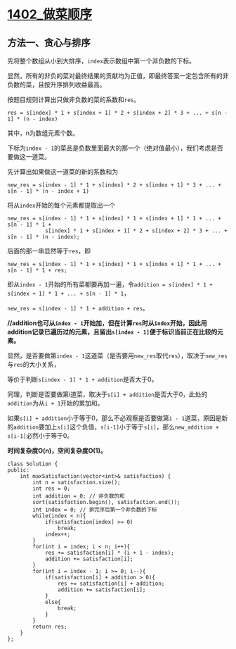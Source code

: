 # [1402_做菜顺序](https://leetcode.cn/problems/reducing-dishes/description/?envType=daily-question&envId=2023-10-22)

##  方法一、贪心与排序

先将整个数组从小到大排序，`index`表示数组中第一个非负数的下标。

显然，所有的非负的菜对最终结果的贡献均为正值，即最终答案一定包含所有的非负数的菜，且按升序排列收益最高。

按题目规则计算出只做非负数的菜的系数和`res`。

`res = s[index] * 1 + s[index + 1] * 2 + s[index + 2] * 3 + ... + s[n - 1] * (n - index)`

其中，n为数组元素个数。

下标为`index - 1`的菜品是负数里面最大的那一个（绝对值最小），我们考虑是否要做这一道菜。

先计算出如果做这一道菜的新的系数和为

`new_res = s[index - 1] * 1 + s[index] * 2 + s[index + 1] * 3 + ... + s[n - 1] * (n - index + 1)`

将从`index`开始的每个元素都提取出一个
```
new_res = s[index - 1] * 1 + s[index] * 1 + s[index + 1] * 1 + ... + s[n - 1] * 1 +
            s[index] * 1 + s[index + 1] * 2 + s[index + 2] * 3 + ... + s[n - 1] * (n - index);
```

后面的那一串显然等于`res`，即

`new_res = s[index - 1] * 1 + s[index] * 1 + s[index + 1] * 1 + ... + s[n - 1] * 1 + res;`

即从`index - 1`开始的所有菜都要再加一遍，令`addition = s[index] * 1 + s[index + 1] * 1 + ... + s[n - 1] * 1`，

`new_res = s[index - 1] * 1 + addition + res`。

**//addition也可从`index - 1`开始加，但在计算`res`时从`index`开始，因此用addition记录已遍历过的元素，且留出`s[index - 1]`便于标识当前正在比较的元素。**

显然，是否要做第`index - 1`这道菜（是否要用`new_res`取代`res`），取决于`new_res`与`res`的大小关系，

等价于判断`s[index - 1] * 1 + addition`是否大于0。

同理，判断是否要做第i道菜，取决于`s[i] + addition`是否大于0，此处的`addition`为从`i + 1`开始的累加和。

如果`s[i] + addition`小于等于0，那么不必观察是否要做第`i - 1`道菜，原因是新的`addition`要加上`s[i]`这个负值，`s[i-1]`小于等于`s[i]`，那么`new_addition + s[i-1]`必然小于等于0。

**时间复杂度O(n)，空间复杂度O(1)。**

```
class Solution {
public:
    int maxSatisfaction(vector<int>& satisfaction) {
        int n = satisfaction.size();
        int res = 0;
        int addition = 0; // 非负数的和
        sort(satisfaction.begin(), satisfaction.end());
        int index = 0; // 排完序后第一个非负数的下标
        while(index < n){
            if(satisfaction[index] >= 0)
                break;
            index++;
        }
        for(int i = index; i < n; i++){
            res += satisfaction[i] * (i + 1 - index);
            addition += satisfaction[i];
        }
        for(int i = index - 1; i >= 0; i--){
            if(satisfaction[i] + addition > 0){
                res += satisfaction[i] + addition;
                addition += satisfaction[i];
            }
            else{
                break;
            }
        }
        return res;
    }
};
```
